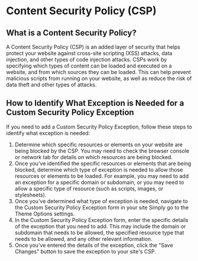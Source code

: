 # Content Security Policy (CSP)

## What is a Content Security Policy?

A Content Security Policy (CSP) is an added layer of security that helps protect your website against cross-site scripting (XSS) attacks, data injection, and other types of code injection attacks. CSPs work by specifying which types of content can be loaded and executed on a website, and from which sources they can be loaded. This can help prevent malicious scripts from running on your website, as well as reduce the risk of data theft and other types of attacks.

## How to Identify What Exception is Needed for a Custom Security Policy Exception

If you need to add a Custom Security Policy Exception, follow these steps to identify what exception is needed:

1. Determine which specific resources or elements on your website are being blocked by the CSP. You may need to check the browser console or network tab for details on which resources are being blocked.
2. Once you've identified the specific resources or elements that are being blocked, determine which type of exception is needed to allow those resources or elements to be loaded. For example, you may need to add an exception for a specific domain or subdomain, or you may need to allow a specific type of resource (such as scripts, images, or stylesheets).
3. Once you've determined what type of exception is needed, navigate to the Custom Security Policy Exception form in your site Simply go to the Theme Options settings.
4. In the Custom Security Policy Exception form, enter the specific details of the exception that you need to add. This may include the domain or subdomain that needs to be allowed, the specified resource type that needs to be allowed, and any other relevant information.
5. Once you've entered the details of the exception, click the "Save Changes" button to save the exception to your site's CSP.